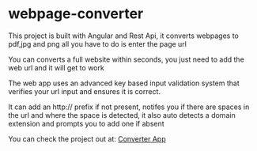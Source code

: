 # webpage-converter

This project is built with Angular and Rest Api, it converts webpages to pdf,jpg and png all you have to do is enter the page url

You can converts a full website within seconds, you just need to add the web url and it will get to work

The web app uses an advanced key based input validation system that verifies your url input and ensures it is correct.

It can add an http:// prefix if not present, notifes you if there are spaces in the url and where the space is detected, it also auto detects a domain extension and prompts you to add one if absent


You can check the project out at: <a href="https://webconverter.netlify.app" target="_blank">Converter App</a>
